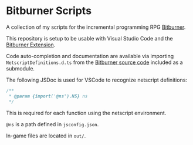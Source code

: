 # Bitburner Scripts

A collection of my scripts for the incremental programming RPG [Bitburner](https://bitburner-official.github.io/).

This repository is setup to be usable with Visual Studio Code and the [Bitburner Extension](https://marketplace.visualstudio.com/items?itemName=bitburner.bitburner-vscode-integration).

Code auto-completion and documentation are available via importing `NetscriptDefinitions.d.ts` from the [Bitburner source code](https://github.com/bitburner-official/bitburner-src) included as a submodule.

The following JSDoc is used for VSCode to recognize netscript definitions:

```js
/**
 * @param {import('@ns').NS} ns
 */
```

This is required for each function using the netscript environment.

`@ns` is a path defined in `jsconfig.json`.

In-game files are located in `out/`.

